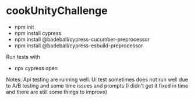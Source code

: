 # cookUnityChallenge

- npm init
- npm install cypress
- npm install @badeball/cypress-cucumber-preprocessor
- npm install @badeball/cypress-esbuild-preprocessor

Run tests with 
- npx cypress open 


Notes:
Api testing are running well. Ui test sometimes does not run well due to A/B testing and some time issues and prompts (I didn't get it fixed in time and there are still some things to improve)
